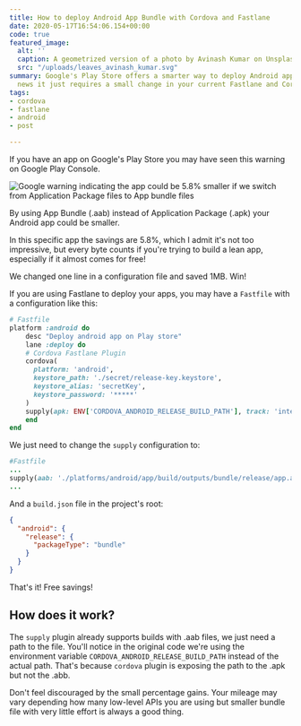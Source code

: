 ```yaml
---
title: How to deploy Android App Bundle with Cordova and Fastlane
date: 2020-05-17T16:54:06.154+00:00
code: true
featured_image:
  alt: ''
  caption: A geometrized version of a photo by Avinash Kumar on Unsplash
  src: "/uploads/leaves_avinash_kumar.svg"
summary: Google's Play Store offers a smarter way to deploy Android apps and the good
  news it just requires a small change in your current Fastlane and Cordova setup.
tags:
- cordova
- fastlane
- android
- post

---
```

If you have an app on Google's Play Store you may have seen this warning on Google Play Console.

![Google warning indicating the app could be 5.8% smaller if we switch from Application Package files to App bundle files](/uploads/android_app_bundle.jpg "Android's App Bundle call to action ")

By using App Bundle (.aab) instead of Application Package (.apk) your Android app could be smaller.

In this specific app the savings are 5.8%, which I admit it's not too impressive, but every byte counts if you're trying to build a lean app, especially if it almost comes for free!

We changed one line in a configuration file and saved 1MB. Win!

If you are using Fastlane to deploy your apps, you may have a `Fastfile` with a configuration like this:

```ruby
# Fastfile
platform :android do
	desc "Deploy android app on Play store"
	lane :deploy do
    # Cordova Fastlane Plugin
	cordova(
      platform: 'android',
      keystore_path: './secret/release-key.keystore',
      keystore_alias: 'secretKey',
      keystore_password: '*****'
	)
	supply(apk: ENV['CORDOVA_ANDROID_RELEASE_BUILD_PATH'], track: 'internal', package_name: 'com.xxx.xxx')
	end
end
```

We just need to change the `supply` configuration to:

```ruby
#Fastfile
...
supply(aab: './platforms/android/app/build/outputs/bundle/release/app.aab', track: 'internal', package_name: 'com.xxx.xxx')
...
```

And a `build.json` file in the project's root:

```json
{
  "android": {
    "release": {
      "packageType": "bundle"
    }
  }
}
```

That's it! Free savings!

## How does it work?

The `supply` plugin already supports builds with .aab files, we just need a path to the file. You'll notice in the original code we're using the environment variable `CORDOVA_ANDROID_RELEASE_BUILD_PATH` instead of the actual path. That's because `cordova` plugin is exposing the path to the .apk but not the .abb.

Don't feel discouraged by the small percentage gains. Your mileage may vary depending how many low-level APIs you are using but smaller bundle file with very little effort is always a good thing.